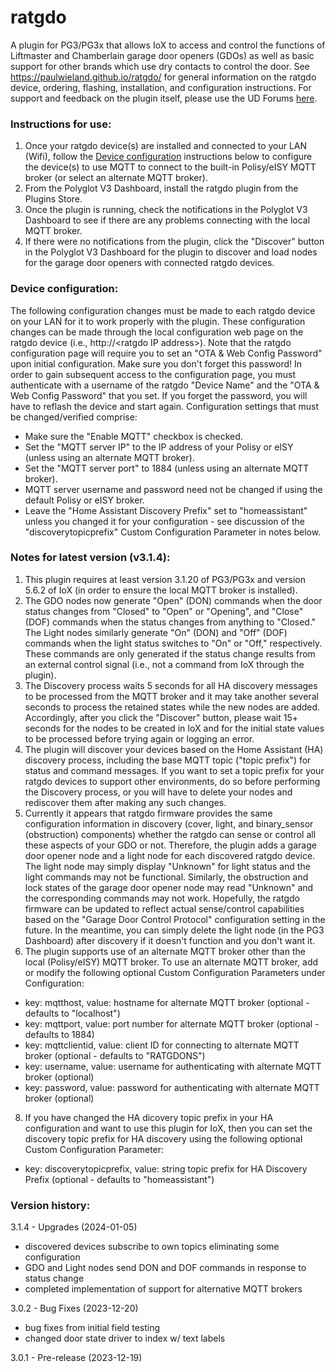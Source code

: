 # ratgdo
A plugin for PG3/PG3x that allows IoX to access and control the functions of Liftmaster and Chamberlain garage door openers (GDOs) as well as basic support for other brands which use dry contacts to control the door. See https://paulwieland.github.io/ratgdo/ for general information on the ratgdo device, ordering, flashing, installation, and configuration instructions. For support and feedback on the plugin itself, please use the UD Forums [here](https://forum.universal-devices.com/forum/436-ratgdo/).

### Instructions for use:

1. Once your ratgdo device(s) are installed and connected to your LAN (Wifi), follow the [Device configuration](#config) instructions below to configure the device(s) to use MQTT to connect to the built-in Polisy/eISY MQTT broker (or select an alternate MQTT broker).
2. From the Polyglot V3 Dashboard, install the ratgdo plugin from the Plugins Store.
3. Once the plugin is running, check the notifications in the Polyglot V3 Dashboard to see if there are any problems connecting with the local MQTT broker.
4. If there were no notifications from the plugin, click the "Discover" button in the Polyglot V3 Dashboard for the plugin to discover and load nodes for the garage door openers with connected ratgdo devices.

### <a name="config">Device configuration:</a>
The following configuration changes must be made to each ratgdo device on your LAN for it to work properly with the plugin. These configuration changes can be made through the local configuration web page on the ratgdo device (i.e., http://\<ratgdo IP address\>). Note that the ratgdo configuration page will require you to set an "OTA & Web Config Password" upon initial configuration. Make sure  you don't forget this password! In order to gain subsequent access to the configuration page, you must authenticate with a username of the ratgdo "Device Name" and the "OTA & Web Config Password" that you set. If you forget the password, you will have to reflash the device and start again.
Configuration settings that must be changed/verified comprise:
   * Make sure the "Enable MQTT" checkbox is checked.
   * Set the "MQTT server IP" to the IP address of your Polisy or eISY (unless using an alternate MQTT broker).
   * Set the "MQTT server port" to 1884 (unless using an alternate MQTT broker).
   * MQTT server username and password need not be changed if using the default Polisy or eISY broker.
   * Leave the "Home Assistant Discovery Prefix" set to "homeassistant" unless you changed it for your configuration - see discussion of the "discoverytopicprefix" Custom Configuration Parameter in notes below.

### Notes for latest version (v3.1.4):
1. This plugin requires at least version 3.1.20 of PG3/PG3x and version 5.6.2 of IoX (in order to ensure the local MQTT broker is installed).
2. The GDO nodes now generate "Open" (DON) commands when the door status changes from "Closed" to "Open" or "Opening", and "Close" (DOF) commands when the status changes from anything to "Closed." The Light nodes similarly generate "On" (DON) and "Off" (DOF) commands when the light status switches to "On" or "Off," respectively. These commands are only generated if the status change results from an external control signal (i.e., not a command from IoX through the plugin).
3. The Discovery process waits 5 seconds for all HA discovery messages to be processed from the MQTT broker and it may take another several seconds to process the retained states while the new nodes are added. Accordingly, after you click the "Discover" button, please wait 15+ seconds for the nodes to be created in IoX and for the initial state values to be processed before trying again or logging an error.
4. The  plugin will discover your devices based on the Home Assistant (HA) discovery process, including the base MQTT topic ("topic prefix") for status and command messages. If you want to set a topic prefix for your ratgdo devices to support other environments, do so before performing the Discovery process, or you will have to delete your nodes and rediscover them after making any such changes.
6. Currently it appears that ratgdo firmware provides the same configuration information in discovery (cover, light, and binary_sensor (obstruction) components) whether the ratgdo can sense or control all these aspects of your GDO or not. Therefore, the plugin adds a garage door opener node and a light node for each discovered ratgdo device. The light node may simply display "Unknown" for light status and the light commands may not be functional. Similarly, the obstruction and lock states of the garage door opener node may read "Unknown" and the corresponding commands may not work. Hopefully, the ratgdo firmware can be updated to reflect actual sense/control capabilities based on the "Garage Door Control Protocol" configuration setting in the future. In the meantime, you can simply delete the light node (in the PG3 Dashboard) after discovery if it doesn't function and you don't want it.
7. The plugin supports use of an alternate MQTT broker other than the local (Polisy/eISY) MQTT broker. To use an alternate MQTT broker, add or modify the following optional Custom Configuration Parameters under Configuration: 
- key: mqtthost, value: hostname for alternate MQTT broker (optional - defaults to "localhost")
- key: mqttport, value: port number for alternate MQTT broker (optional - defaults to 1884)
- key: mqttclientid, value: client ID for connecting to alternate MQTT broker (optional - defaults to "RATGDONS")
- key: username, value: username for authenticating with alternate MQTT broker (optional)
- key: password, value: password for authenticating with alternate MQTT broker (optional)
8. If you have changed the HA dicovery topic prefix in your HA  configuration and want to use this plugin for IoX, then you can set the discovery topic prefix for HA discovery using the following optional Custom Configuration Parameter: 
- key: discoverytopicprefix, value: string topic prefix for HA Discovery Prefix (optional - defaults to "homeassistant")

### Version history:
3.1.4 - Upgrades (2024-01-05)
- discovered devices subscribe to own topics eliminating some configuration
- GDO and Light nodes send DON and DOF commands in response to status change
- completed implementation of support for alternative MQTT brokers
  
3.0.2 - Bug Fixes (2023-12-20)
- bug fixes from initial field testing
- changed door state driver to index w/ text labels

3.0.1 - Pre-release (2023-12-19)

